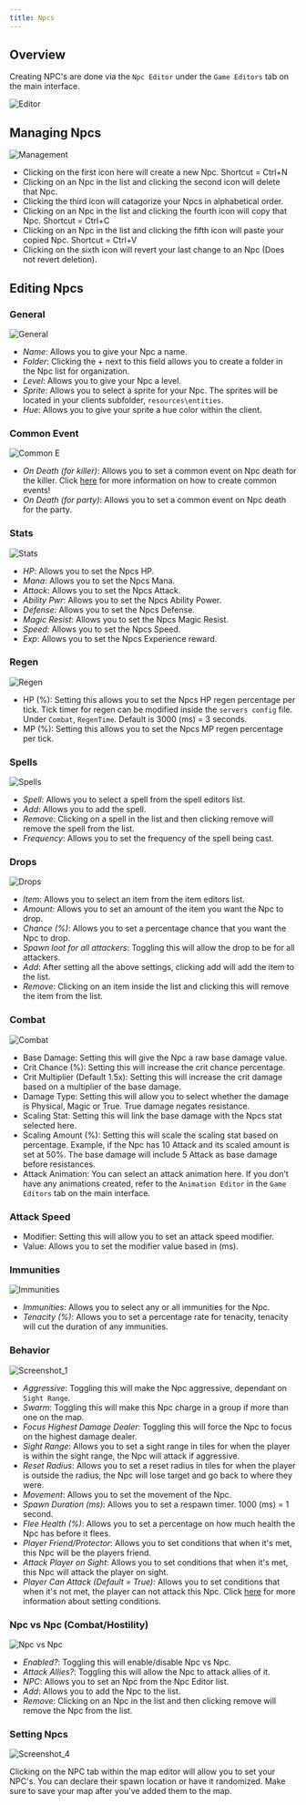 ```yaml
---
title: Npcs
---
```


## Overview

Creating NPC's are done via the `Npc Editor` under the `Game Editors` tab on the main interface.

![Editor](https://github.com/AscensionGameDev/Intersect-Documentation/assets/72468758/7848642e-095d-4791-b80d-1ed974518ec1)

## Managing Npcs

![Management](https://github.com/AscensionGameDev/Intersect-Documentation/assets/72468758/53e5b5b0-3b96-4aff-af5e-bd1361714e3f)


- Clicking on the first icon here will create a new Npc. Shortcut = Ctrl+N
- Clicking on an Npc in the list and clicking the second icon will delete that Npc.
- Clicking the third icon will catagorize your Npcs in alphabetical order.
- Clicking on an Npc in the list and clicking the fourth icon will copy that Npc. Shortcut = Ctrl+C
- Clicking on an Npc in the list and clicking the fifth icon will paste your copied Npc. Shortcut = Ctrl+V
- Clicking on the sixth icon will revert your last change to an Npc (Does not revert deletion).

## Editing Npcs

### General

![General](https://github.com/AscensionGameDev/Intersect-Documentation/assets/72468758/f7d0c209-8f8a-487d-bda2-99d083e6363e)

- *Name*: Allows you to give your Npc a name.
- *Folder*: Clicking the + next to this field allows you to create a folder in the Npc list for organization.
- *Level*: Allows you to give your Npc a level.
- *Sprite*: Allows you to select a sprite for your Npc. The sprites will be located in your clients subfolder, `resources\entities`.
- *Hue*: Allows you to give your sprite a hue color within the client.

### Common Event

![Common E](https://github.com/AscensionGameDev/Intersect-Documentation/assets/72468758/4c10bd12-2f76-4c6b-a779-29efbabb4a2c)

- *On Death (for killer)*: Allows you to set a common event on Npc death for the killer. Click [here](../events/common.md) for more information on how to create common events!
- *On Death (for party)*: Allows you to set a common event on Npc death for the party.

### Stats

![Stats](https://github.com/AscensionGameDev/Intersect-Documentation/assets/72468758/8bdf5576-716c-490b-a131-422154c4ccb6)

- *HP*: Allows you to set the Npcs HP.
- *Mana*: Allows you to set the Npcs Mana.
- *Attack*: Allows you to set the Npcs Attack.
- *Ability Pwr*: Allows you to set the Npcs Ability Power.
- *Defense*: Allows you to set the Npcs Defense.
- *Magic Resist*: Allows you to set the Npcs Magic Resist.
- *Speed*: Allows you to set the Npcs Speed.
- *Exp*: Allows you to set the Npcs Experience reward.

### Regen

![Regen](https://github.com/AscensionGameDev/Intersect-Documentation/assets/72468758/d0bbc80e-76df-4221-9c4e-c10193a531a8)


- HP (%): Setting this allows you to set the Npcs HP regen percentage per tick. Tick timer for regen can be modified inside the `servers config` file. Under `Combat`, `RegenTime`. Default is 3000 (ms) = 3 seconds.
- MP (%): Setting this allows you to set the Npcs MP regen percentage per tick.

### Spells

![Spells](https://github.com/AscensionGameDev/Intersect-Documentation/assets/72468758/bafefd80-7687-4b82-8a7a-ca1eb62546d6)

- *Spell*: Allows you to select a spell from the spell editors list.
- *Add*: Allows you to add the spell.
- *Remove*: Clicking on a spell in the list and then clicking remove will remove the spell from the list.
- *Frequency*: Allows you to set the frequency of the spell being cast.

### Drops

![Drops](https://github.com/AscensionGameDev/Intersect-Documentation/assets/72468758/3b9a72b8-0f66-4d3e-9343-841ebe0171e1)

- *Item*: Allows you to select an item from the item editors list.
- *Amount*: Allows you to set an amount of the item you want the Npc to drop.
- *Chance (%)*: Allows you to set a percentage chance that you want the Npc to drop.
- *Spawn loot for all attackers*: Toggling this will allow the drop to be for all attackers.
- *Add*: After setting all the above settings, clicking add will add the item to the list.
- *Remove*: Clicking on an item inside the list and clicking this will remove the item from the list.

### Combat

![Combat](https://github.com/AscensionGameDev/Intersect-Documentation/assets/72468758/daa42766-b0e1-464d-a263-52eb34420788)

- Base Damage: Setting this will give the Npc a raw base damage value.
- Crit Chance (%): Setting this will increase the crit chance percentage.
- Crit Multiplier (Default 1.5x): Setting this will increase the crit damage based on a multiplier of the base damage.
- Damage Type: Setting this will allow you to select whether the damage is Physical, Magic or True. True damage negates resistance.
- Scaling Stat: Setting this will link the base damage with the Npcs stat selected here.
- Scaling Amount (%): Setting this will scale the scaling stat based on percentage. Example, if the Npc has 10 Attack and its scaled amount is set at 50%. The base damage will include 5 Attack as base damage before resistances.
- Attack Animation: You can select an attack animation here. If you don’t have any animations created, refer to the `Animation Editor` in the `Game Editors` tab on the main interface.

### Attack Speed

- Modifier: Setting this will allow you to set an attack speed modifier.
- Value: Allows you to set the modifier value based in (ms).

### Immunities

![Immunities](https://github.com/AscensionGameDev/Intersect-Documentation/assets/72468758/f50c8caf-915d-4cbe-800f-40077b8c66ca)

- *Immunities*: Allows you to select any or all immunities for the Npc.
- *Tenacity (%)*: Allows you to set a percentage rate for tenacity, tenacity will cut the duration of any immunities.

### Behavior

![Screenshot_1](https://github.com/AscensionGameDev/Intersect-Documentation/assets/72468758/733e4726-9fee-45c9-b2e6-43ac16accd5c)

- *Aggressive*: Toggling this will make the Npc aggressive, dependant on `Sight Range`.
- *Swarm*: Toggling this will make this Npc charge in a group if more than one on the map.
- *Focus Highest Damage Dealer*: Toggling this will force the Npc to focus on the highest damage dealer.
- *Sight Range*: Allows you to set a sight range in tiles for when the player is within the sight range, the Npc will attack if aggressive.
- *Reset Radius*: Allows you to set a reset radius in tiles for when the player is outside the radius, the Npc will lose target and go back to where they were.
- *Movement*: Allows you to set the movement of the Npc.
- *Spawn Duration (ms)*: Allows you to set a respawn timer. 1000 (ms) = 1 second.
- *Flee Health (%)*: Allows you to set a percentage on how much health the Npc has before it flees.
- *Player Friend/Protector*: Allows you to set conditions that when it's met, this Npc will be the players friend.
- *Attack Player on Sight*: Allows you to set conditions that when it's met, this Npc will attack the player on sight.
- *Player Can Attack (Default = True)*: Allows you to set conditions that when it's not met, the player can not attack this Npc. Click [here](./conditions.md) for more information about setting conditions.

### Npc vs Npc (Combat/Hostility)

![Npc vs Npc](https://github.com/AscensionGameDev/Intersect-Documentation/assets/72468758/5e1829d6-7dcf-4fc0-a9c5-fee429aa0610)

- *Enabled?*: Toggling this will enable/disable Npc vs Npc.
- *Attack Allies?*: Toggling this will allow the Npc to attack allies of it.
- *NPC*: Allows you to set an Npc from the Npc Editor list.
- *Add*: Allows you to add the Npc to the list.
- *Remove*: Clicking on an Npc in the list and then clicking remove will remove the Npc from the list.

### Setting Npcs

![Screenshot_4](https://github.com/Richy1111/Intersect-Documentation/assets/72468758/3856c27a-a5df-47aa-bc82-3e1c4f7e177c)

Clicking on the NPC tab within the map editor will allow you to set your NPC's. You can declare their spawn location or have it randomized. Make sure to save your map after you've added them to the map.

